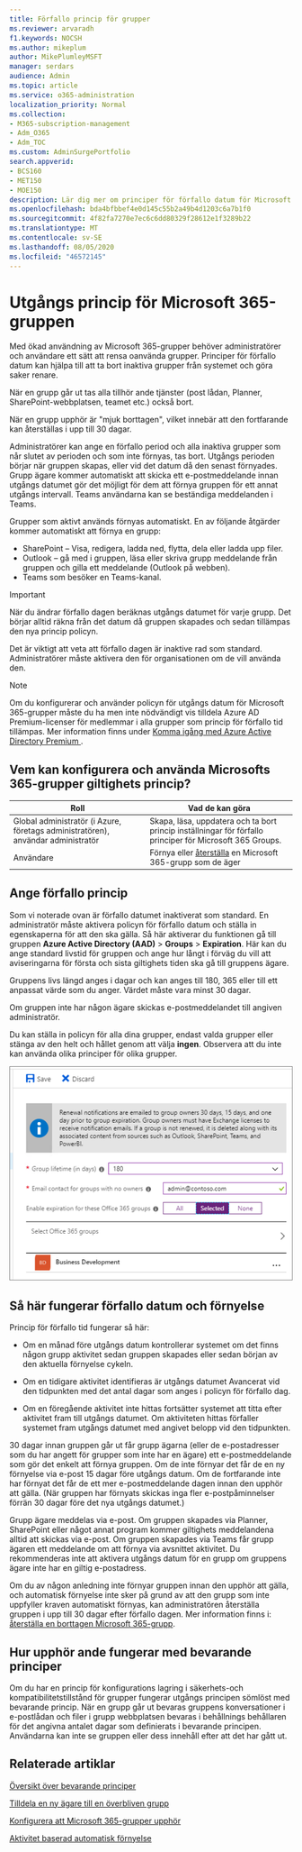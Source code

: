 ```yaml
---
title: Förfallo princip för grupper
ms.reviewer: arvaradh
f1.keywords: NOCSH
ms.author: mikeplum
author: MikePlumleyMSFT
manager: serdars
audience: Admin
ms.topic: article
ms.service: o365-administration
localization_priority: Normal
ms.collection:
- M365-subscription-management
- Adm_O365
- Adm_TOC
ms.custom: AdminSurgePortfolio
search.appverid:
- BCS160
- MET150
- MOE150
description: Lär dig mer om principer för förfallo datum för Microsoft 365 Groups.
ms.openlocfilehash: bda4bfbbef4e0d145c55b2a49b4d1203c6a7b1f0
ms.sourcegitcommit: 4f82fa7270e7ec6c6dd80329f28612e1f3289b22
ms.translationtype: MT
ms.contentlocale: sv-SE
ms.lasthandoff: 08/05/2020
ms.locfileid: "46572145"
---
```

# <a name="microsoft-365-group-expiration-policy"></a>Utgångs princip för Microsoft 365-gruppen

Med ökad användning av Microsoft 365-grupper behöver administratörer och användare ett sätt att rensa oanvända grupper. Principer för förfallo datum kan hjälpa till att ta bort inaktiva grupper från systemet och göra saker renare.

När en grupp går ut tas alla tillhör ande tjänster (post lådan, Planner, SharePoint-webbplatsen, teamet etc.) också bort.

När en grupp upphör är "mjuk borttagen", vilket innebär att den fortfarande kan återställas i upp till 30 dagar.

Administratörer kan ange en förfallo period och alla inaktiva grupper som når slutet av perioden och som inte förnyas, tas bort. Utgångs perioden börjar när gruppen skapas, eller vid det datum då den senast förnyades. Grupp ägare kommer automatiskt att skicka ett e-postmeddelande innan utgångs datumet gör det möjligt för dem att förnya gruppen för ett annat utgångs intervall. Teams användarna kan se beständiga meddelanden i Teams.

Grupper som aktivt används förnyas automatiskt. En av följande åtgärder kommer automatiskt att förnya en grupp:
- SharePoint – Visa, redigera, ladda ned, flytta, dela eller ladda upp filer.
- Outlook – gå med i gruppen, läsa eller skriva grupp meddelande från gruppen och gilla ett meddelande (Outlook på webben).
- Teams som besöker en Teams-kanal.

> [!IMPORTANT]
> När du ändrar förfallo dagen beräknas utgångs datumet för varje grupp. Det börjar alltid räkna från det datum då gruppen skapades och sedan tillämpas den nya princip policyn.

Det är viktigt att veta att förfallo dagen är inaktive rad som standard. Administratörer måste aktivera den för organisationen om de vill använda den.

> [!NOTE]
> Om du konfigurerar och använder policyn för utgångs datum för Microsoft 365-grupper måste du ha men inte nödvändigt vis tilldela Azure AD Premium-licenser för medlemmar i alla grupper som princip för förfallo tid tillämpas. Mer information finns under [ Komma igång med Azure Active Directory Premium ](https://docs.microsoft.com/azure/active-directory/active-directory-get-started-premium).

## <a name="who-can-configure-and-use-the-microsoft-365-groups-expiration-policy"></a>Vem kan konfigurera och använda Microsofts 365-grupper giltighets princip?

|Roll|Vad de kan göra|
|---------|---------|
|Global administratör (i Azure, företags administratören), användar administratör|Skapa, läsa, uppdatera och ta bort princip inställningar för förfallo principer för Microsoft 365 Groups.|
|Användare|Förnya eller [återställa](https://docs.microsoft.com/azure/active-directory/users-groups-roles/groups-restore-deleted) en Microsoft 365-grupp som de äger|

## <a name="how-to-set-the-expiration-policy"></a>Ange förfallo princip

Som vi noterade ovan är förfallo datumet inaktiverat som standard. En administratör måste aktivera policyn för förfallo datum och ställa in egenskaperna för att den ska gälla. Så här aktiverar du funktionen gå till gruppen **Azure Active Directory (AAD)**  >  **Groups**  >  **Expiration**. Här kan du ange standard livstid för gruppen och ange hur långt i förväg du vill att aviseringarna för första och sista giltighets tiden ska gå till gruppens ägare.

Gruppens livs längd anges i dagar och kan anges till 180, 365 eller till ett anpassat värde som du anger. Värdet måste vara minst 30 dagar.

Om gruppen inte har någon ägare skickas e-postmeddelandet till angiven administratör.

Du kan ställa in policyn för alla dina grupper, endast valda grupper eller stänga av den helt och hållet genom att välja **ingen**. Observera att du inte kan använda olika principer för olika grupper.

![Skärm bild av inställningar för förfallo tid för grupper i Azure Active Directory](../../media/azure-groups-expiration-settings.png)

## <a name="how-expiration-and-renewal-work"></a>Så här fungerar förfallo datum och förnyelse

Princip för förfallo tid fungerar så här: 

- Om en månad före utgångs datum kontrollerar systemet om det finns någon grupp aktivitet sedan gruppen skapades eller sedan början av den aktuella förnyelse cykeln.

- Om en tidigare aktivitet identifieras är utgångs datumet Avancerat vid den tidpunkten med det antal dagar som anges i policyn för förfallo dag.

- Om en föregående aktivitet inte hittas fortsätter systemet att titta efter aktivitet fram till utgångs datumet. Om aktiviteten hittas förfaller systemet fram utgångs datumet med angivet belopp vid den tidpunkten.

30 dagar innan gruppen går ut får grupp ägarna (eller de e-postadresser som du har angett för grupper som inte har en ägare) ett e-postmeddelande som gör det enkelt att förnya gruppen. Om de inte förnyar det får de en ny förnyelse via e-post 15 dagar före utgångs datum. Om de fortfarande inte har förnyat det får de ett mer e-postmeddelande dagen innan den upphör att gälla. (När gruppen har förnyats skickas inga fler e-postpåminnelser förrän 30 dagar före det nya utgångs datumet.)

Grupp ägare meddelas via e-post. Om gruppen skapades via Planner, SharePoint eller något annat program kommer giltighets meddelandena alltid att skickas via e-post. Om gruppen skapades via Teams får grupp ägaren ett meddelande om att förnya via avsnittet aktivitet. Du rekommenderas inte att aktivera utgångs datum för en grupp om gruppens ägare inte har en giltig e-postadress.

Om du av någon anledning inte förnyar gruppen innan den upphör att gälla, och automatisk förnyelse inte sker på grund av att den grupp som inte uppfyller kraven automatiskt förnyas, kan administratören återställa gruppen i upp till 30 dagar efter förfallo dagen. Mer information finns i: [återställa en borttagen Microsoft 365-grupp](https://docs.microsoft.com/microsoft-365/admin/create-groups/restore-deleted-group).

## <a name="how-expiry-works-with-retention-policies"></a>Hur upphör ande fungerar med bevarande principer

Om du har en princip för konfigurations lagring i säkerhets-och kompatibilitetstillstånd för grupper fungerar utgångs principen sömlöst med bevarande princip. När en grupp går ut bevaras gruppens konversationer i e-postlådan och filer i grupp webbplatsen bevaras i behållnings behållaren för det angivna antalet dagar som definierats i bevarande principen. Användarna kan inte se gruppen eller dess innehåll efter att det har gått ut.

## <a name="related-articles"></a>Relaterade artiklar

[Översikt över bevarande principer](https://docs.microsoft.com/microsoft-365/compliance/retention-policies)

[Tilldela en ny ägare till en överbliven grupp](https://support.microsoft.com/office/86bb3db6-8857-45d1-95c8-f6d540e45732)

[Konfigurera att Microsoft 365-grupper upphör](https://docs.microsoft.com/azure/active-directory/active-directory-groups-lifecycle-azure-portal)

[Aktivitet baserad automatisk förnyelse](https://docs.microsoft.com/azure/active-directory/users-groups-roles/groups-lifecycle)

